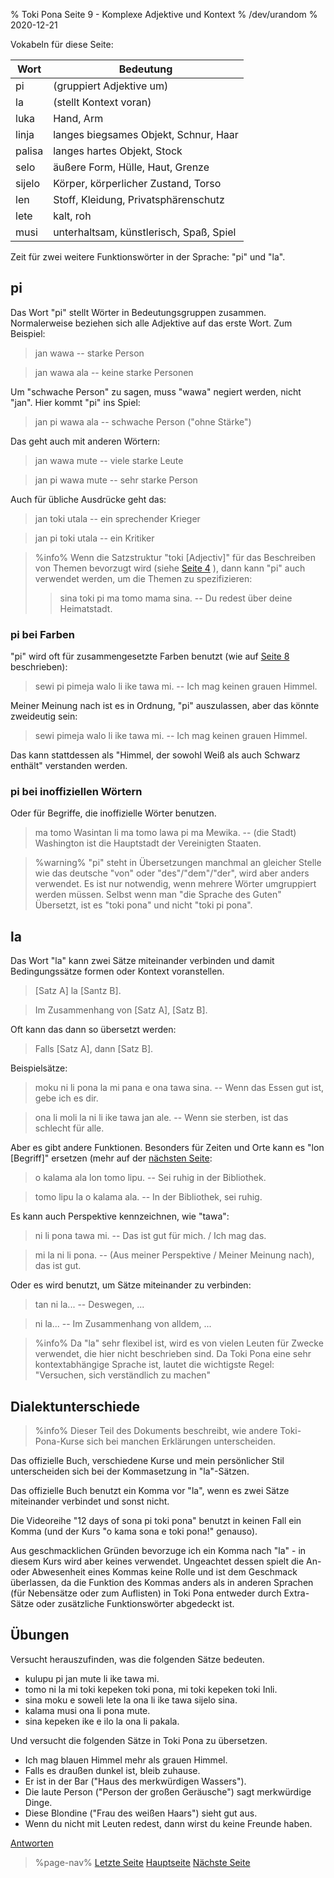 % Toki Pona Seite 9 - Komplexe Adjektive und Kontext
% /dev/urandom
% 2020-12-21

Vokabeln für diese Seite:

| Wort  | Bedeutung                               |
|-------|-----------------------------------------|
| pi    | (gruppiert Adjektive um)                |
| la    | (stellt Kontext voran)                  |
| luka  | Hand, Arm                               |
| linja | langes biegsames Objekt, Schnur, Haar   |
| palisa| langes hartes Objekt, Stock             |
| selo  | äußere Form, Hülle, Haut, Grenze        |
| sijelo| Körper, körperlicher Zustand, Torso     |
| len   | Stoff, Kleidung, Privatsphärenschutz    |
| lete  | kalt, roh                               |
| musi  | unterhaltsam, künstlerisch, Spaß, Spiel |

Zeit für zwei weitere Funktionswörter in der Sprache: "pi" und "la".

## pi

Das Wort "pi" stellt Wörter in Bedeutungsgruppen zusammen. 
Normalerweise beziehen sich alle Adjektive auf das erste Wort. 
Zum Beispiel:

> jan wawa -- starke Person

> jan wawa ala -- keine starke Personen

Um "schwache Person" zu sagen, muss "wawa" negiert werden, nicht "jan". 
Hier kommt "pi" ins Spiel:

> jan pi wawa ala -- schwache Person ("ohne Stärke")

Das geht auch mit anderen Wörtern:

> jan wawa mute -- viele starke Leute

> jan pi wawa mute -- sehr starke Person

Auch für übliche Ausdrücke geht das:

> jan toki utala -- ein sprechender Krieger

> jan pi toki utala -- ein Kritiker

> %info%
> Wenn die Satzstruktur "toki [Adjectiv]" für das Beschreiben von Themen
> bevorzugt wird (siehe [Seite 4](de/4) ), dann kann "pi" auch verwendet 
> werden, um die Themen zu spezifizieren:
>
> > sina toki pi ma tomo mama sina. -- Du redest über deine Heimatstadt.
>

### pi bei Farben

"pi" wird oft für zusammengesetzte Farben benutzt (wie auf [Seite 8](de/8)
beschrieben):

> sewi pi pimeja walo li ike tawa mi. -- Ich mag keinen grauen Himmel.

Meiner Meinung nach ist es in Ordnung, "pi" auszulassen, aber das könnte
zweideutig sein:

> sewi pimeja walo li ike tawa mi. -- Ich mag keinen grauen Himmel.

Das kann stattdessen als "Himmel, der sowohl Weiß als auch Schwarz enthält"
verstanden werden.

### pi bei inoffiziellen Wörtern

Oder für Begriffe, die inoffizielle Wörter benutzen.

> ma tomo Wasintan li ma tomo lawa pi ma Mewika. -- (die Stadt) Washington ist
> die Hauptstadt der Vereinigten Staaten.

> %warning%
> "pi" steht in Übersetzungen manchmal an gleicher Stelle wie das deutsche "von" 
> oder "des"/"dem"/"der", wird aber anders verwendet. Es ist nur notwendig, wenn
> mehrere Wörter umgruppiert werden müssen. Selbst wenn man "die Sprache des Guten"
> Übersetzt, ist es "toki pona" und nicht "toki pi pona".

## la

Das Wort "la" kann zwei Sätze miteinander verbinden und damit Bedingungssätze 
formen oder Kontext voranstellen.

> [Satz A] la [Santz B].

> Im Zusammenhang von [Satz A], [Satz B].

Oft kann das dann so übersetzt werden:

> Falls [Satz A], dann [Satz B].

Beispielsätze:

> moku ni li pona la mi pana e ona tawa sina. -- Wenn das Essen gut ist, gebe
> ich es dir.

> ona li moli la ni li ike tawa jan ale. -- Wenn sie sterben, ist das schlecht für
> alle.

Aber es gibt andere Funktionen. Besonders für Zeiten und Orte kann es "lon [Begriff]" 
ersetzen (mehr auf der [nächsten Seite](de/10):

> o kalama ala lon tomo lipu. -- Sei ruhig in der Bibliothek.

> tomo lipu la o kalama ala. -- In der Bibliothek, sei ruhig.

Es kann auch Perspektive kennzeichnen, wie "tawa":

> ni li pona tawa mi. -- Das ist gut für mich. / Ich mag das.

> mi la ni li pona. -- (Aus meiner Perspektive / Meiner Meinung nach), das ist gut.

Oder es wird benutzt, um Sätze miteinander zu verbinden:

> tan ni la... -- Deswegen, ...

> ni la... -- Im Zusammenhang von alldem, ...

> %info%
> Da "la" sehr flexibel ist, wird es von vielen Leuten für Zwecke verwendet,
> die hier nicht beschrieben sind. Da Toki Pona eine sehr kontextabhängige
> Sprache ist, lautet die wichtigste Regel: "Versuchen, sich verständlich zu machen"

## Dialektunterschiede

> %info%
> Dieser Teil des Dokuments beschreibt, wie andere Toki-Pona-Kurse sich bei 
> manchen Erklärungen unterscheiden.

Das offizielle Buch, verschiedene Kurse und mein persönlicher Stil
unterscheiden sich bei der Kommasetzung in "la"-Sätzen.

Das offizielle Buch benutzt ein Komma vor "la", wenn es zwei Sätze miteinander 
verbindet und sonst nicht.

Die Videoreihe "12 days of sona pi toki pona" benutzt in keinen Fall ein Komma
(und der Kurs "o kama sona e toki pona!" genauso).

Aus geschmacklichen Gründen bevorzuge ich ein Komma nach "la" - in diesem Kurs 
wird aber keines verwendet. Ungeachtet dessen spielt die An- oder Abwesenheit 
eines Kommas keine Rolle und ist dem Geschmack überlassen, da die Funktion des 
Kommas anders als in anderen Sprachen (für Nebensätze oder zum Auflisten) 
in Toki Pona entweder durch Extra-Sätze oder zusätzliche Funktionswörter 
abgedeckt ist.

## Übungen

Versucht herauszufinden, was die folgenden Sätze bedeuten.

* kulupu pi jan mute li ike tawa mi. 
* tomo ni la mi toki kepeken toki pona, mi toki kepeken toki Inli.
* sina moku e soweli lete la ona li ike tawa sijelo sina.
* kalama musi ona li pona mute.
* sina kepeken ike e ilo la ona li pakala.

Und versucht die folgenden Sätze in Toki Pona zu übersetzen.

* Ich mag blauen Himmel mehr als grauen Himmel. 
* Falls es draußen dunkel ist, bleib zuhause.
* Er ist in der Bar ("Haus des merkwürdigen Wassers"). 
* Die laute Person ("Person der großen Geräusche") sagt merkwürdige Dinge.
* Diese Blondine ("Frau des weißen Haars") sieht gut aus. 
* Wenn du nicht mit Leuten redest, dann wirst du keine Freunde haben.

[Antworten](de/answers#p9)

> %page-nav%
> [Letzte Seite](de/8)
> [Hauptseite](de)
> [Nächste Seite](de/10)
